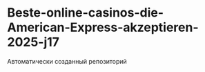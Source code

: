 # Beste-online-casinos-die-American-Express-akzeptieren-2025-j17
Автоматически созданный репозиторий

